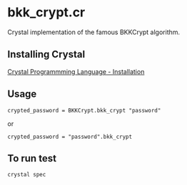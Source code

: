 # bkk_crypt.cr

Crystal implementation of the famous BKKCrypt algorithm. 

## Installing Crystal
[Crystal Programmming Language - Installation](https://crystal-lang.org/docs/installation/)

## Usage

```crystal
crypted_password = BKKCrypt.bkk_crypt "password"
```

or

```crystal
crypted_password = "password".bkk_crypt
```

## To run test
```bash
crystal spec
```
